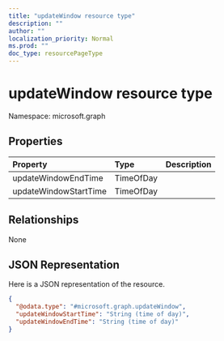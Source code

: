 ```yaml
---
title: "updateWindow resource type"
description: ""
author: ""
localization_priority: Normal
ms.prod: ""
doc_type: resourcePageType
---
```


# updateWindow resource type


Namespace: microsoft.graph



## Properties
|Property|Type|Description|
|:---|:---|:---|
|updateWindowEndTime|TimeOfDay||
|updateWindowStartTime|TimeOfDay||

## Relationships
None

## JSON Representation
Here is a JSON representation of the resource.
<!-- {
  "blockType": "resource",
  "@odata.type": "microsoft.graph.updateWindow"
}
-->
``` json
{
  "@odata.type": "#microsoft.graph.updateWindow",
  "updateWindowStartTime": "String (time of day)",
  "updateWindowEndTime": "String (time of day)"
}
```

